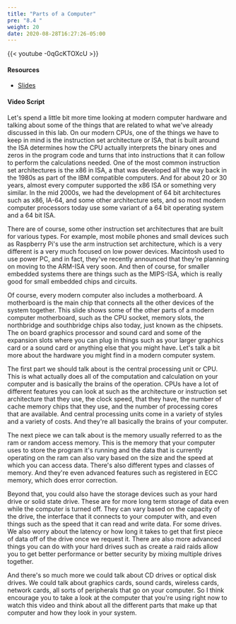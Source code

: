 ```yaml
---
title: "Parts of a Computer"
pre: "8.4 "
weight: 20
date: 2020-08-28T16:27:26-05:00
---
```


{{< youtube -0qGcKTOXcU >}}

<!-- CIS 115: ck5jX5NSRxw -->

#### Resources
* [Slides](/1-cc110/08-architecture/slides/8-Computer_Architecture.pdf)

#### Video Script

Let's spend a little bit more time looking at modern computer hardware and talking about some of the things that are related to what we've already discussed in this lab. On our modern CPUs, one of the things we have to keep in mind is the instruction set architecture or ISA, that is built around the ISA determines how the CPU actually interprets the binary ones and zeros in the program code and turns that into instructions that it can follow to perform the calculations needed. One of the most common instruction set architectures is the x86 in ISA, a that was developed all the way back in the 1980s as part of the IBM compatible computers. And for about 20 or 30 years, almost every computer supported the x86 ISA or something very similar. In the mid 2000s, we had the development of 64 bit architectures such as x86, IA-64, and some other architecture sets, and so most modern computer processors today use some variant of a 64 bit operating system and a 64 bit ISA. 

There are of course, some other instruction set architectures that are built for various types. For example, most mobile phones and small devices such as Raspberry Pi's use the arm instruction set architecture, which is a very different is a very much focused on low power devices. Macintosh used to use power PC, and in fact, they've recently announced that they're planning on moving to the ARM-ISA very soon. And then of course, for smaller embedded systems there are things such as the MIPS-ISA, which is really good for small embedded chips and circuits. 

Of course, every modern computer also includes a motherboard. A motherboard is the main chip that connects all the other devices of the system together. This slide shows some of the other parts of a modern computer motherboard, such as the CPU socket, memory slots, the northbridge and southbridge chips also today, just known as the chipsets. The on board graphics processor and sound card and some of the expansion slots where you can plug in things such as your larger graphics card or a sound card or anything else that you might have. Let's talk a bit more about the hardware you might find in a modern computer system. 

The first part we should talk about is the central processing unit or CPU. This is what actually does all of the computation and calculation on your computer and is basically the brains of the operation. CPUs have a lot of different features you can look at such as the architecture or instruction set architecture that they use, the clock speed, that they have, the number of cache memory chips that they use, and the number of processing cores that are available. And central processing units come in a variety of styles and a variety of costs. And they're all basically the brains of your computer. 

The next piece we can talk about is the memory usually referred to as the ram or random access memory. This is the memory that your computer uses to store the program it's running and the data that is currently operating on the ram can also vary based on the size and the speed at which you can access data. There's also different types and classes of memory. And they're even advanced features such as registered in ECC memory, which does error correction. 

Beyond that, you could also have the storage devices such as your hard drive or solid state drive. These are for more long term storage of data even while the computer is turned off. They can vary based on the capacity of the drive, the interface that it connects to your computer with, and even things such as the speed that it can read and write data. For some drives. We also worry about the latency or how long it takes to get that first piece of data off of the drive once we request it. There are also more advanced things you can do with your hard drives such as create a raid raids allow you to get better performance or better security by mixing multiple drives together. 

And there's so much more we could talk about CD drives or optical disk drives. We could talk about graphics cards, sound cards, wireless cards, network cards, all sorts of peripherals that go on your computer. So I think encourage you to take a look at the computer that you're using right now to watch this video and think about all the different parts that make up that computer and how they look in your system.